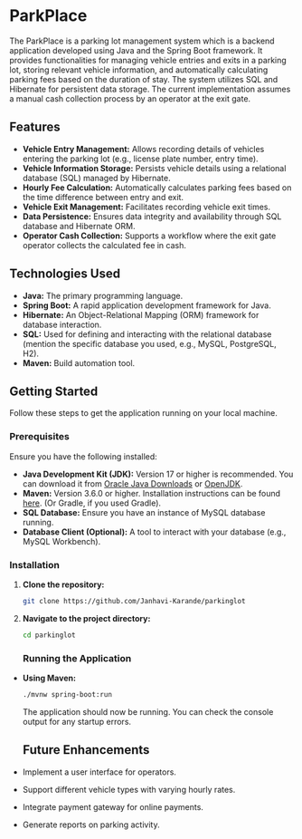 # ParkPlace 

The ParkPlace is a parking lot management system which is a backend application developed using Java and the Spring Boot framework. It provides functionalities for managing vehicle entries and exits in a parking lot, storing relevant vehicle information, and automatically calculating parking fees based on the duration of stay. The system utilizes SQL and Hibernate for persistent data storage. The current implementation assumes a manual cash collection process by an operator at the exit gate.

## Features

* **Vehicle Entry Management:** Allows recording details of vehicles entering the parking lot (e.g., license plate number, entry time).
* **Vehicle Information Storage:** Persists vehicle details using a relational database (SQL) managed by Hibernate.
* **Hourly Fee Calculation:** Automatically calculates parking fees based on the time difference between entry and exit.
* **Vehicle Exit Management:** Facilitates recording vehicle exit times.
* **Data Persistence:** Ensures data integrity and availability through SQL database and Hibernate ORM.
* **Operator Cash Collection:** Supports a workflow where the exit gate operator collects the calculated fee in cash.

## Technologies Used

* **Java:** The primary programming language.
* **Spring Boot:** A rapid application development framework for Java.
* **Hibernate:** An Object-Relational Mapping (ORM) framework for database interaction.
* **SQL:** Used for defining and interacting with the relational database (mention the specific database you used, e.g., MySQL, PostgreSQL, H2).
* **Maven:** Build automation tool.

## Getting Started

Follow these steps to get the application running on your local machine.

### Prerequisites

Ensure you have the following installed:

* **Java Development Kit (JDK):** Version 17 or higher is recommended. You can download it from [Oracle Java Downloads](https://www.oracle.com/java/technologies/downloads/) or [OpenJDK](https://openjdk.java.net/).
* **Maven:** Version 3.6.0 or higher. Installation instructions can be found [here](https://maven.apache.org/install.html). (Or Gradle, if you used Gradle).
* **SQL Database:** Ensure you have an instance of MySQL database running.
* **Database Client (Optional):** A tool to interact with your database (e.g.,  MySQL Workbench).

### Installation

1.  **Clone the repository:**
    ```bash
    git clone https://github.com/Janhavi-Karande/parkinglot
    ```

2.  **Navigate to the project directory:**
    ```bash
    cd parkinglot
    ```

    ### Running the Application

  * **Using Maven:**
    ```bash
    ./mvnw spring-boot:run
    ```

    The application should now be running. You can check the console output for any startup errors.

    ## Future Enhancements

* Implement a user interface for operators.
* Support different vehicle types with varying hourly rates.
* Integrate payment gateway for online payments.
* Generate reports on parking activity.
